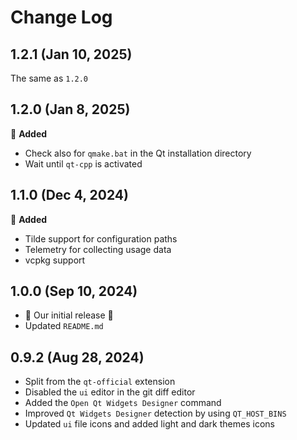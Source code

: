 # Change Log

## 1.2.1 (Jan 10, 2025)

The same as `1.2.0`

## 1.2.0 (Jan 8, 2025)

🎉 **Added**

- Check also for `qmake.bat` in the Qt installation directory
- Wait until `qt-cpp` is activated

## 1.1.0 (Dec 4, 2024)

🎉 **Added**

- Tilde support for configuration paths
- Telemetry for collecting usage data
- vcpkg support

## 1.0.0 (Sep 10, 2024)

- 🎉 Our initial release 🎉
- Updated `README.md`

## 0.9.2 (Aug 28, 2024)

- Split from the `qt-official` extension
- Disabled the `ui` editor in the git diff editor
- Added the `Open Qt Widgets Designer` command
- Improved `Qt Widgets Designer` detection by using `QT_HOST_BINS`
- Updated `ui` file icons and added light and dark themes icons
